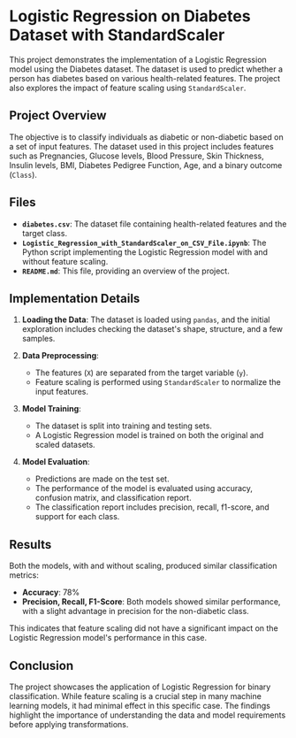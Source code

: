 # Logistic Regression on Diabetes Dataset with StandardScaler

This project demonstrates the implementation of a Logistic Regression model using the Diabetes dataset. The dataset is used to predict whether a person has diabetes based on various health-related features. The project also explores the impact of feature scaling using `StandardScaler`.

## Project Overview

The objective is to classify individuals as diabetic or non-diabetic based on a set of input features. The dataset used in this project includes features such as Pregnancies, Glucose levels, Blood Pressure, Skin Thickness, Insulin levels, BMI, Diabetes Pedigree Function, Age, and a binary outcome (`Class`).

## Files

- **`diabetes.csv`**: The dataset file containing health-related features and the target class.
- **`Logistic_Regression_with_StandardScaler_on_CSV_File.ipynb`**: The Python script implementing the Logistic Regression model with and without feature scaling.
- **`README.md`**: This file, providing an overview of the project.

## Implementation Details

1. **Loading the Data**: The dataset is loaded using `pandas`, and the initial exploration includes checking the dataset's shape, structure, and a few samples.

2. **Data Preprocessing**:
   - The features (`X`) are separated from the target variable (`y`).
   - Feature scaling is performed using `StandardScaler` to normalize the input features.

3. **Model Training**:
   - The dataset is split into training and testing sets.
   - A Logistic Regression model is trained on both the original and scaled datasets.

4. **Model Evaluation**:
   - Predictions are made on the test set.
   - The performance of the model is evaluated using accuracy, confusion matrix, and classification report.
   - The classification report includes precision, recall, f1-score, and support for each class.

## Results

Both the models, with and without scaling, produced similar classification metrics:

- **Accuracy**: 78%
- **Precision, Recall, F1-Score**: Both models showed similar performance, with a slight advantage in precision for the non-diabetic class.

This indicates that feature scaling did not have a significant impact on the Logistic Regression model's performance in this case.

## Conclusion

The project showcases the application of Logistic Regression for binary classification. While feature scaling is a crucial step in many machine learning models, it had minimal effect in this specific case. The findings highlight the importance of understanding the data and model requirements before applying transformations.
